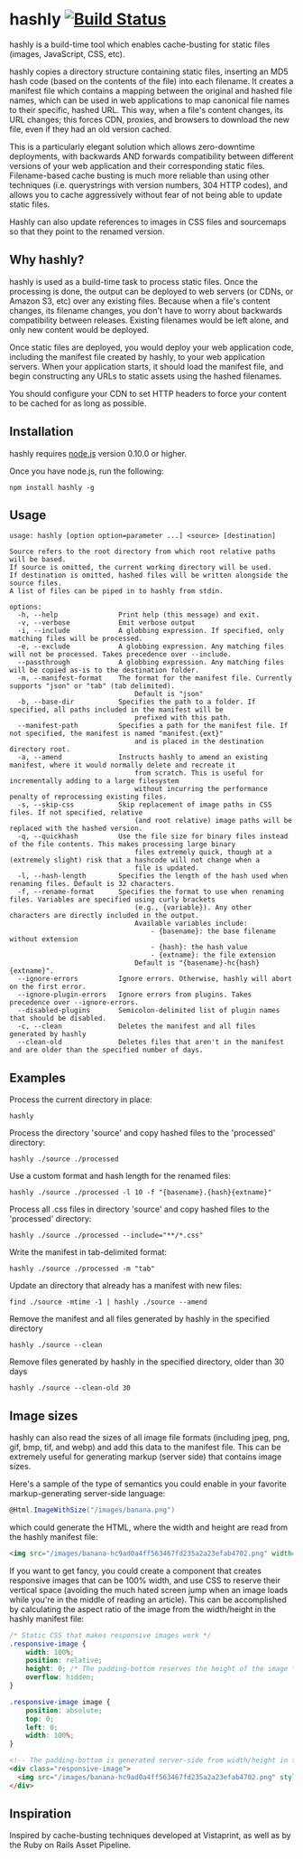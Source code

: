 hashly [![Build Status](https://secure.travis-ci.org/labaneilers/hashly.png?branch=master)](http://travis-ci.org/labaneilers/hashly)
======

hashly is a build-time tool which enables cache-busting for static files (images, JavaScript, CSS, etc). 

hashly copies a directory structure containing static files, inserting an MD5 hash code (based on the contents of the file) into each filename. It creates a manifest file which contains a mapping between the original and hashed file names, which can be used in web applications to map canonical file names to their specific, hashed URL. This way, when a file's content changes, its URL changes; this forces CDN, proxies, and browsers to download the new file, even if they had an old version cached.

This is a particularly elegant solution which allows zero-downtime deployments, with backwards AND forwards compatibility between different versions of your web application and their corresponding static files. Filename-based cache busting is much more reliable than using other techniques (i.e. querystrings with version numbers, 304 HTTP codes), and allows you to cache aggressively without fear of not being able to update static files. 

Hashly can also update references to images in CSS files and sourcemaps so that they point to the renamed version.

Why hashly?
------------------
hashly is used as a build-time task to process static files. Once the processing is done, the output can be deployed to web servers (or CDNs, or Amazon S3, etc) over any existing files. Because when a file's content changes, its filename changes, you don't have to worry about backwards compatibility between releases. Existing filenames would be left alone, and only new content would be deployed.

Once static files are deployed, you would deploy your web application code, including the manifest file created by hashly, to your web application servers. When your application starts, it should load the manifest file, and begin constructing any URLs to static assets using the hashed filenames.

You should configure your CDN to set HTTP headers to force your content to be cached for as long as possible. 

Installation
------------------
hashly requires [node.js](http://nodejs.org) version 0.10.0 or higher.

Once you have node.js, run the following:

```shell
npm install hashly -g
```

Usage
------------------

```
usage: hashly [option option=parameter ...] <source> [destination]

Source refers to the root directory from which root relative paths will be based.
If source is omitted, the current working directory will be used.
If destination is omitted, hashed files will be written alongside the source files.
A list of files can be piped in to hashly from stdin.

options:
  -h, --help               Print help (this message) and exit.
  -v, --verbose            Emit verbose output
  -i, --include            A globbing expression. If specified, only matching files will be processed.
  -e, --exclude            A globbing expression. Any matching files will not be processed. Takes precedence over --include.
  --passthrough            A globbing expression. Any matching files will be copied as-is to the destination folder.
  -m, --manifest-format    The format for the manifest file. Currently supports "json" or "tab" (tab delimited).
                               Default is "json"
  -b, --base-dir           Specifies the path to a folder. If specified, all paths included in the manifest will be
                               prefixed with this path.
  --manifest-path          Specifies a path for the manifest file. If not specified, the manifest is named "manifest.{ext}"
                               and is placed in the destination directory root.
  -a, --amend              Instructs hashly to amend an existing manifest, where it would normally delete and recreate it
                               from scratch. This is useful for incrementally adding to a large filesystem
                               without incurring the performance penalty of reprocessing existing files.
  -s, --skip-css           Skip replacement of image paths in CSS files. If not specified, relative
                               (and root relative) image paths will be replaced with the hashed version.
  -q, --quickhash          Use the file size for binary files instead of the file contents. This makes processing large binary
                               files extremely quick, though at a (extremely slight) risk that a hashcode will not change when a
                               file is updated.
  -l, --hash-length        Specifies the length of the hash used when renaming files. Default is 32 characters.
  -f, --rename-format      Specifies the format to use when renaming files. Variables are specified using curly brackets
                               (e.g., {variable}). Any other characters are directly included in the output.
                               Available variables include:
                                   - {basename}: the base filename without extension
                                   - {hash}: the hash value
                                   - {extname}: the file extension
                               Default is "{basename}-hc{hash}{extname}".
  --ignore-errors          Ignore errors. Otherwise, hashly will abort on the first error.
  --ignore-plugin-errors   Ignore errors from plugins. Takes precedence over --ignore-errors.    
  --disabled-plugins       Semicolon-delimited list of plugin names that should be disabled.
  -c, --clean              Deletes the manifest and all files generated by hashly
  --clean-old              Deletes files that aren't in the manifest and are older than the specified number of days.
```

Examples
------------------

Process the current directory in place:

```shell
hashly
```

Process the directory 'source' and copy hashed files to the 'processed' directory:

```shell
hashly ./source ./processed
```

Use a custom format and hash length for the renamed files:

```shell
hashly ./source ./processed -l 10 -f "{basename}.{hash}{extname}"
```

Process all .css files in directory 'source' and copy hashed files to the 'processed' directory:

```shell
hashly ./source ./processed --include="**/*.css"
```

Write the manifest in tab-delimited format:

```shell
hashly ./source ./processed -m "tab"
```

Update an directory that already has a manifest with new files:

```shell
find ./source -mtime -1 | hashly ./source --amend
```

Remove the manifest and all files generated by hashly in the specified directory

```shell
hashly ./source --clean
```

Remove files generated by hashly in the specified directory, older than 30 days

```shell
hashly ./source --clean-old 30
```

Image sizes
------------------
hashly can also read the sizes of all image file formats (including jpeg, png, gif, bmp, tif, and webp) and add this data to the manifest file. This can be extremely useful for generating markup (server side) that contains image sizes. 

Here's a sample of the type of semantics you could enable in your favorite markup-generating server-side language:

```csharp
@Html.ImageWithSize("/images/banana.png")
```

which could generate the HTML, where the width and height are read from the hashly manifest file:

```html
<img src="/images/banana-hc9ad0a4ff563467fd235a2a23efab4702.png" width="400" height="300" />
```

If you want to get fancy, you could create a component that creates responsive images that can be 100% width, and use CSS to reserve their vertical space (avoiding the much hated screen jump when an image loads while you're in the middle of reading an article). This can be accomplished by calculating the aspect ratio of the image from the width/height in the hashly manifest file:

```css
/* Static CSS that makes responsive images work */
.responsive-image {
	width: 100%;
	position: relative;
	height: 0; /* The padding-bottom reserves the height of the image */
	overflow: hidden;
}

.responsive-image image {
	position: absolute;
	top: 0;
	left: 0;
	width: 100%;
}
```

```html
<!-- The padding-bottom is generated server-side from width/height in the hashly manifest -->
<div class="responsive-image">
  <img src="/images/banana-hc9ad0a4ff563467fd235a2a23efab4702.png" style="padding-bottom: 75.25%;" />
</div>
```

Inspiration
------------------
Inspired by cache-busting techniques developed at Vistaprint, as well as by the Ruby on Rails Asset Pipeline.
